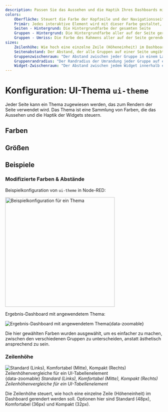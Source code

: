 ```yaml
---
description: Passen Sie das Aussehen und die Haptik Ihres Dashboards mit UI-Themen im Node-RED Dashboard 2.0 an.
colors:
    Oberfläche: Steuert die Farbe der Kopfzeile und der Navigationsseitenmenüs
    Primär: Jedes interaktive Element wird mit dieser Farbe gestaltet, einschließlich Schaltflächen, Schieberegler und Fokuszustand von Eingabefeldern.
    Seiten - Hintergrund: Die Hintergrundfarbe der gesamten Seite
    Gruppen - Hintergrund: Die Hintergrundfarbe aller auf der Seite gerenderten Gruppen
    Gruppen - Umriss: Die Farbe des Rahmens aller auf der Seite gerenderten Gruppen
sizes:
    Zeilenhöhe: Wie hoch eine einzelne Zeile (Höheneinheit) im Dashboard gerendert werden soll. Optionen hier sind Standard (48px), Komfortabel (36px) und Kompakt (32px).
    Seitenabstand: Der Abstand, der alle Gruppen auf einer Seite umgibt. Anwendbar für Raster- & Feste Layouts und Notizbuch-Layouts, bei denen die Bildschirmbreite schmaler als 1024px ist.</br></br>Sie können den Abstand für jede Seite der Seite separat mit <a href="https://www.w3schools.com/css/css_padding.asp#:~:text=Padding%20%2D%20Shorthand%20Property" target="_blank">CSS Shorthand notation</a> definieren.
    Gruppenzwischenraum: "Der Abstand zwischen jeder Gruppe in einem Layout. Standard: 12px"
    Gruppenrandradius: "Der Randradius der Umrandung jeder Gruppe auf einer Seite. Standard: 4px"
    Widget-Zwischenraum: "Der Abstand zwischen jedem Widget innerhalb einer Gruppe. Standard: 12px"
---
```


<script setup>
</script>

# Konfiguration: UI-Thema `ui-theme`

Jeder Seite kann ein Thema zugewiesen werden, das zum Rendern der Seite verwendet wird. Das Thema ist eine Sammlung von Farben, die das Aussehen und die Haptik der Widgets steuern.

## Farben

<PropsTable property="colors" :hide-dynamic="true"/>

## Größen

<PropsTable property="sizes" :hide-dynamic="true"/>

## Beispiele

### Modifizierte Farben & Abstände

Beispielkonfiguration von `ui-theme` in Node-RED:

<img src="/images/theme-config.png" alt="Beispielkonfiguration für ein Thema" width="350"/>

Ergebnis-Dashboard mit angewendetem Thema:

![Ergebnis-Dashboard mit angewendetem Thema](/images/theme-example.png "Ergebnis-Dashboard mit angewendetem Thema"){data-zoomable}

Die hier gewählten Farben wurden ausgewählt, um es einfacher zu machen, zwischen den verschiedenen Gruppen zu unterscheiden, anstatt ästhetisch ansprechend zu sein.

### Zeilenhöhe

![Standard (Links), Komfortabel (Mitte), Kompakt (Rechts) Zeilenhöhenvergleiche für ein UI-Tabellenelement](/images/node-examples/ui-theme-row-height.png "Standard (Links), Komfortabel (Mitte), Kompakt (Rechts) Zeilenhöhenvergleiche für ein UI-Tabellenelement"){data-zoomable}
_Standard (Links), Komfortabel (Mitte), Kompakt (Rechts) Zeilenhöhenvergleiche für ein UI-Tabellenelement_

Die Zeilenhöhe steuert, wie hoch eine einzelne Zeile (Höheneinheit) im Dashboard gerendert werden soll. Optionen hier sind Standard (48px), Komfortabel (36px) und Kompakt (32px).